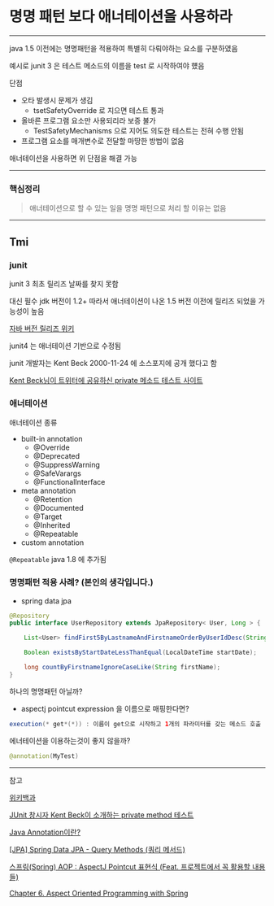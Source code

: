# 명명 패턴 보다 애너테이션을 사용하라 

---

java 1.5 이전에는 명명패턴을 적용하여 특별히 다뤄야하는 요소를 구분하였음

예시로 junit 3 은 테스트 메소드의 이름을 test 로 시작하여야 헀음

단점

* 오타 발생시 문제가 생김
    * tsetSafetyOverride 로 지으면 테스트 통과 
* 올바른 프로그램 요소만 사용되리라 보증 불가
    * TestSafetyMechanisms 으로 지어도 의도한 테스트는 전혀 수행 안됨 
* 프로그램 요소를 매개변수로 전달할 마땅한 방법이 없음  

애너테이션을 사용하면 위 단점을 해결 가능

---

### 핵심정리
> 애너테이션으로 할 수 있는 일을 명명 패턴으로 처리 할 이유는 없음

---

## Tmi

### junit

junit 3 최초 릴리즈 날짜를 찾지 못함

대신 필수 jdk 버전이 1.2+ 따라서 애너테이션이 나온 1.5 버전 이전에 릴리즈 되었을 가능성이 높음

[자바 버전 릴리즈 위키](https://en.wikipedia.org/wiki/Java_version_history)

junit4 는 애너테이션 기반으로 수정됨

junit 개발자는 Kent Beck 2000-11-24 에 소스포지에 공개 했다고 함

[Kent Beck님이 트위터에 공유하신 private 메소드 테스트 사이트](http://shoulditestprivatemethods.com)



### 애너테이션

애너테이션 종류

* built-in annotation
  * @Override
  * @Deprecated
  * @SuppressWarning
  * @SafeVarargs
  * @FunctionalInterface
* meta annotation
  * @Retention
  * @Documented
  * @Target
  * @Inherited
  * @Repeatable
* custom annotation


`@Repeatable` java 1.8 에 추가됨


### 명명패턴 적용 사례? (본인의 생각입니다.)

* spring data jpa

```java
@Repository
public interface UserRepository extends JpaRepository< User, Long > {

    List<User> findFirst5ByLastnameAndFirstnameOrderByUserIdDesc(String lastName, String firstName);

    Boolean existsByStartDateLessThanEqual(LocalDateTime startDate);

    long countByFirstnameIgnoreCaseLike(String firstName);
}
```
하나의 명명패턴 아닐까?

* aspectj pointcut expression 을 이름으로 매핑한다면?

```java
execution(* get*(*)) : 이름이 get으로 시작하고 1개의 파라미터를 갖는 메소드 호출
```
에너테이션을 이용하는것이 좋지 않을까?

```java
@annotation(MyTest)
```

---

참고

[위키백과](https://ko.wikipedia.org/wiki/JUnit) 

[JUnit 창시자 Kent Beck이 소개하는 private method 테스트](https://okky.kr/articles/860464)

[Java Annotation이란?](https://nesoy.github.io/articles/2018-04/Java-Annotation)

[[JPA] Spring Data JPA - Query Methods (쿼리 메서드)](https://kim-oriental.tistory.com/34)

[스프링(Spring) AOP : AspectJ Pointcut 표현식 (Feat. 프로젝트에서 꼭 활용할 내용들)](https://maeryo88.tistory.com/200)

[Chapter 6. Aspect Oriented Programming with Spring](https://docs.spring.io/spring-framework/docs/2.0.x/reference/aop.html)
